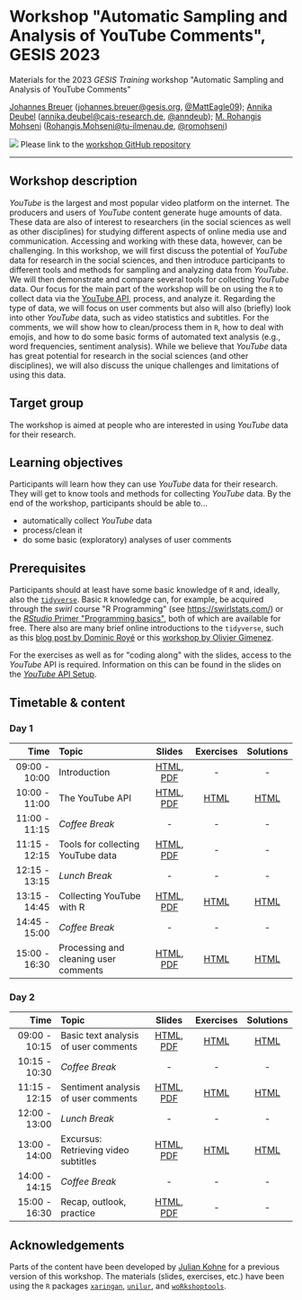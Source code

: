 # Workshop "Automatic Sampling and Analysis of YouTube Comments", GESIS 2023
Materials for the 2023 *GESIS Training* workshop "Automatic Sampling and Analysis of YouTube Comments"

[Johannes Breuer](https://www.johannesbreuer.com/) ([johannes.breuer@gesis.org](mailto:johannes.breuer@gesis.org), [\@MattEagle09](https://twitter.com/MattEagle09)); [Annika Deubel](https://www.cais-research.de/team/annika-deubel/) ([annika.deubel@cais-research.de](mailto:annika.deubel@cais-research.de), [\@anndeub](https://twitter.com/anndeub)); [M. Rohangis Mohseni](https://www.researchgate.net/profile/M-Mohseni) ([Rohangis.Mohseni@tu-ilmenau.de](mailto:Rohangis.Mohseni@tu-ilmenau.de), [\@romohseni](https://twitter.com/romohseni))

[![](https://licensebuttons.net/l/by/3.0/80x15.png)](https://creativecommons.org/licenses/by/4.0/) 
Please link to the [workshop GitHub repository](https://github.com/jobreu/youtube-workshop-gesis-2023)

---

## Workshop description

*YouTube* is the largest and most popular video platform on the internet. The producers and users of *YouTube* content generate huge amounts of data. These data are also of interest to researchers (in the social sciences as well as other disciplines) for studying different aspects of online media use and communication. Accessing and working with these data, however, can be challenging. In this workshop, we will first discuss the potential of *YouTube* data for research in the social sciences, and then introduce participants to different tools and methods for sampling and analyzing data from *YouTube*. We will then demonstrate and compare several tools for collecting *YouTube* data. Our focus for the main part of the workshop will be on using the `R` to collect data via the [YouTube API](https://developers.google.com/youtube), process, and analyze it. Regarding the type of data, we will focus on user comments but also will also (briefly) look into other *YouTube* data, such as video statistics and subtitles. For the comments, we will show how to clean/process them in `R`, how to deal with emojis, and how to do some basic forms of automated text analysis (e.g., word frequencies, sentiment analysis). While we believe that *YouTube* data has great potential for research in the social sciences (and other disciplines), we will also discuss the unique challenges and limitations of using this data.

## Target group

The workshop is aimed at people who are interested in using *YouTube* data for their research. 

## Learning objectives

Participants will learn how they can use *YouTube* data for their research. They will get to know tools and methods for collecting *YouTube* data. By the end of the workshop, participants should be able to...
- automatically collect *YouTube* data
- process/clean it
- do some basic (exploratory) analyses of user comments

## Prerequisites

Participants should at least have some basic knowledge of `R` and, ideally, also the [`tidyverse`](https://www.tidyverse.org/). Basic `R` knowledge can, for example, be acquired through the *swirl* course "R Programming" (see https://swirlstats.com/) or the [*RStudio* Primer "Programming basics"](https://rstudio.cloud/learn/primers/1.2), both of which are available for free. There also are many brief online introductions to the `tidyverse`, such as this [blog post by Dominic Royé](https://dominicroye.github.io/en/2020/a-very-short-introduction-to-tidyverse/) or this [workshop by Olivier Gimenez](https://oliviergimenez.github.io/intro_tidyverse/#1).

For the exercises as well as for "coding along" with the slides, access to the *YouTube* API is required. Information on this can be found in the slides on the [*YouTube* API Setup](https://jobreu.github.io/youtube-workshop-gesis-2023/slides/A0_YouTubeAPISetup.html).

## Timetable & content

### Day 1

| Time | Topic | Slides | Exercises | Solutions |
| ---: | :---- | :----: | :-------: | :-------: |
| 09:00 - 10:00 | Introduction | [HTML](https://jobreu.github.io/youtube-workshop-gesis-2023/slides/A1_Intro.html), [PDF](https://raw.githubusercontent.com/jobreu/youtube-workshop-gesis-2023/main/slides/1_introduction.pdf) | - | - |
| 10:00 - 11:00 | The YouTube API | [HTML](https://jobreu.github.io/youtube-workshop-gesis-2023/slides/A1_Intro.html), [PDF](https://raw.githubusercontent.com/jobreu/youtube-workshop-gesis-2023/main/slides/1_introduction.pdf) | [HTML](https://jobreu.github.io/youtube-workshop-gesis-2023/exercises/A2_The_Youtube_API_exercises_question.html) | [HTML](https://jobreu.github.io/youtube-workshop-gesis-2022/solutions/A2_The_Youtube_API_exercises_solution.html) |
| 11:00 - 11:15 | *Coffee Break* | - | - | - |
| 11:15 - 12:15 | Tools for collecting YouTube data | [HTML](https://jobreu.github.io/youtube-workshop-gesis-2023/slides/A3_Tools_for_collecting.html), [PDF](https://raw.githubusercontent.com/jobreu/youtube-workshop-gesis-2023/main/slides/A3_Tools_for_collecting.pdf) | - | - |
| 12:15 - 13:15 | *Lunch Break* | - | - | - |
| 13:15 - 14:45 | Collecting YouTube with R | [HTML](https://jobreu.github.io/youtube-workshop-gesis-2023/slides/A4_Collecting_data_with_R.html), [PDF](https://raw.githubusercontent.com/jobreu/youtube-workshop-gesis-2023/main/slides/A4_Collecting_data_with_R.pdf) | [HTML](https://jobreu.github.io/youtube-workshop-gesis-2023/exercises/A4_Collecting_data_with_R_exercises_question.html) | [HTML](https://jobreu.github.io/youtube-workshop-gesis-2022/solutions/A4_Collecting_data_with_R_exercises_solution.html) |
| 14:45 - 15:00 | *Coffee Break* | - | - | - |
| 15:00 - 16:30 | Processing and cleaning user comments | [HTML](https://jobreu.github.io/youtube-workshop-gesis-2023/slides/A5_Processing_and_cleaning_user_comments.html), [PDF](https://raw.githubusercontent.com/jobreu/youtube-workshop-gesis-2023/main/slides/A5_Processing_and_cleaning_user_comments.pdf) | [HTML](https://jobreu.github.io/youtube-workshop-gesis-2023/exercises/A5_Processing_and_cleaning_user_comments_exercises_question.html) | [HTML](https://jobreu.github.io/youtube-workshop-gesis-2022/solutions/A5_Processing_and_cleaning_user_comments_exercises_solution.html) |

### Day 2

| Time | Topic | Slides | Exercises | Solutions |
| ---: | :---- | :----: | :-------: | :-------: |
| 09:00 - 10:15 | Basic text analysis of user comments | [HTML](https://jobreu.github.io/youtube-workshop-gesis-2023/slides/B1_Basic_Text_Analysis.html), [PDF](https://raw.githubusercontent.com/jobreu/youtube-workshop-gesis-2023/main/slides/B1_Basic_Text_Analysis.pdf) | [HTML](https://jobreu.github.io/youtube-workshop-gesis-2023/exercises/B1_Basic_Text_Analysis_exercises_question.html) | [HTML](https://jobreu.github.io/youtube-workshop-gesis-2022/solutions/AB1_Basic_Text_Analysis_exercises_solution.html) |
| 10:15 - 10:30 | *Coffee Break* | - | - | - |
| 11:15 - 12:15 | Sentiment analysis of user comments | [HTML](https://jobreu.github.io/youtube-workshop-gesis-2023/slides/B2_Sentiment_Analysis_of_User_Comments.html), [PDF](https://raw.githubusercontent.com/jobreu/youtube-workshop-gesis-2023/main/slides/B2_Sentiment_Analysis_of_User_Comments.pdf) | [HTML](https://jobreu.github.io/youtube-workshop-gesis-2023/exercises/B2_Sentiment_Analysis_of_User_Comments_exercises_question.html) | [HTML](https://jobreu.github.io/youtube-workshop-gesis-2022/solutions/AB2_Sentiment_Analysis_of_User_Comments_exercises_solution.html) |
| 12:00 - 13:00 | *Lunch Break* | - | - | - |
| 13:00 - 14:00 | Excursus: Retrieving video subtitles | [HTML](https://jobreu.github.io/youtube-workshop-gesis-2023/slides/B3_Retrieving_Video_Subtitles.html), [PDF](https://raw.githubusercontent.com/jobreu/youtube-workshop-gesis-2023/main/slides/B3_Retrieving_Video_Subtitles.pdf) | [HTML](https://jobreu.github.io/youtube-workshop-gesis-2023/exercises/AB3_Retrieving_Video_Subtitles_exercises_question.html) | [HTML](https://jobreu.github.io/youtube-workshop-gesis-2022/solutions/B3_Retrieving_Video_Subtitles_exercises_solution.html) |
| 14:00 - 14:15 | *Coffee Break* | - | - | - |
| 15:00 - 16:30 | Recap, outlook, practice | [HTML](https://jobreu.github.io/youtube-workshop-gesis-2023/slides/AB4_Recap_Outlook_Practice.html), [PDF](https://raw.githubusercontent.com/jobreu/youtube-workshop-gesis-2023/main/slides/B4_Recap_Outlook_Practice.pdf) | - | - |

## Acknowledgements

Parts of the content have been developed by [Julian Kohne](https://www.juliankohne.com/) for a previous version of this workshop. The materials (slides, exercises, etc.) have been using the `R` packages [`xaringan`](https://github.com/yihui/xaringan), [`unilur`](https://koncina.github.io/unilur/), and [`woRkshoptools`](https://github.com/StefanJuenger/woRkshoptools).